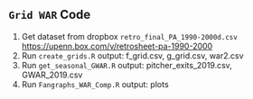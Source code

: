 ## `Grid WAR` Code

1. Get dataset from dropbox
	`retro_final_PA_1990-2000d.csv`
	https://upenn.box.com/v/retrosheet-pa-1990-2000
2. Run `create_grids.R`
	output: f_grid.csv, g_grid.csv, war2.csv
3. Run `get_seasonal_GWAR.R`
	output: pitcher_exits_2019.csv, GWAR_2019.csv
4. Run `Fangraphs_WAR_Comp.R`
	output: plots

